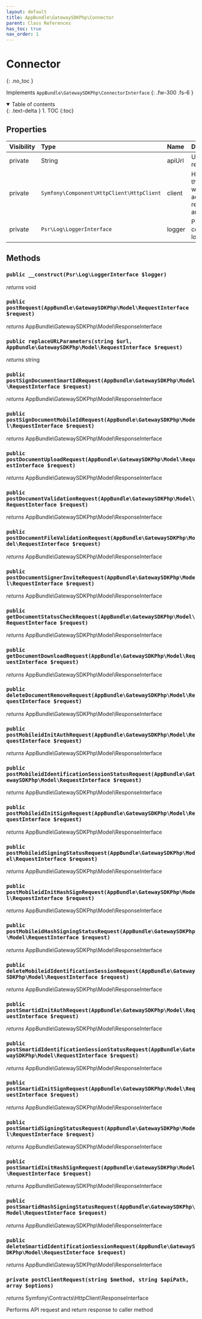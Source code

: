```yaml
---
layout: default
title: AppBundle\GatewaySDKPhp\Connector
parent: Class References
has_toc: true
nav_order: 1
---
```


# Connector
{: .no_toc }

Implements `AppBundle\GatewaySDKPhp\ConnectorInterface`
{: .fw-300 .fs-6 }

<details open markdown="block">
  <summary>
    Table of contents
  </summary>
  {: .text-delta }
1. TOC
{:toc}
</details>

## Properties

| Visibility | Type | Name | Description |
| :--- | :--- | :--- | :--- |
| private | String | apiUrl | URL of the request |
| private | `Symfony\Component\HttpClient\HttpClient` | client | Holds client through which actual API requests are made |
| private | `Psr\Log\LoggerInterface` | logger | PSR compatible logger |


## Methods

### `public __construct(Psr\Log\LoggerInterface $logger)`

*returns* void


### `public postRequest(AppBundle\GatewaySDKPhp\Model\RequestInterface $request)`

*returns* AppBundle\GatewaySDKPhp\Model\ResponseInterface


### `public replaceURLParameters(string $url, AppBundle\GatewaySDKPhp\Model\RequestInterface $request)`

*returns* string


### `public postSignDocumentSmartIdRequest(AppBundle\GatewaySDKPhp\Model\RequestInterface $request)`

*returns* AppBundle\GatewaySDKPhp\Model\ResponseInterface


### `public postSignDocumentMobileIdRequest(AppBundle\GatewaySDKPhp\Model\RequestInterface $request)`

*returns* AppBundle\GatewaySDKPhp\Model\ResponseInterface


### `public postDocumentUploadRequest(AppBundle\GatewaySDKPhp\Model\RequestInterface $request)`

*returns* AppBundle\GatewaySDKPhp\Model\ResponseInterface


### `public postDocumentValidationRequest(AppBundle\GatewaySDKPhp\Model\RequestInterface $request)`

*returns* AppBundle\GatewaySDKPhp\Model\ResponseInterface


### `public postDocumentFileValidationRequest(AppBundle\GatewaySDKPhp\Model\RequestInterface $request)`

*returns* AppBundle\GatewaySDKPhp\Model\ResponseInterface


### `public postDocumentSignerInviteRequest(AppBundle\GatewaySDKPhp\Model\RequestInterface $request)`

*returns* AppBundle\GatewaySDKPhp\Model\ResponseInterface


### `public getDocumentStatusCheckRequest(AppBundle\GatewaySDKPhp\Model\RequestInterface $request)`

*returns* AppBundle\GatewaySDKPhp\Model\ResponseInterface


### `public getDocumentDownloadRequest(AppBundle\GatewaySDKPhp\Model\RequestInterface $request)`

*returns* AppBundle\GatewaySDKPhp\Model\ResponseInterface


### `public deleteDocumentRemoveRequest(AppBundle\GatewaySDKPhp\Model\RequestInterface $request)`

*returns* AppBundle\GatewaySDKPhp\Model\ResponseInterface


### `public postMobileidInitAuthRequest(AppBundle\GatewaySDKPhp\Model\RequestInterface $request)`

*returns* AppBundle\GatewaySDKPhp\Model\ResponseInterface


### `public postMobileidIdentificationSessionStatusRequest(AppBundle\GatewaySDKPhp\Model\RequestInterface $request)`

*returns* AppBundle\GatewaySDKPhp\Model\ResponseInterface


### `public postMobileidInitSignRequest(AppBundle\GatewaySDKPhp\Model\RequestInterface $request)`

*returns* AppBundle\GatewaySDKPhp\Model\ResponseInterface


### `public postMobileidSigningStatusRequest(AppBundle\GatewaySDKPhp\Model\RequestInterface $request)`

*returns* AppBundle\GatewaySDKPhp\Model\ResponseInterface


### `public postMobileidInitHashSignRequest(AppBundle\GatewaySDKPhp\Model\RequestInterface $request)`

*returns* AppBundle\GatewaySDKPhp\Model\ResponseInterface


### `public postMobileidHashSigningStatusRequest(AppBundle\GatewaySDKPhp\Model\RequestInterface $request)`

*returns* AppBundle\GatewaySDKPhp\Model\ResponseInterface


### `public deleteMobileidIdentificationSessionRequest(AppBundle\GatewaySDKPhp\Model\RequestInterface $request)`

*returns* AppBundle\GatewaySDKPhp\Model\ResponseInterface


### `public postSmartidInitAuthRequest(AppBundle\GatewaySDKPhp\Model\RequestInterface $request)`

*returns* AppBundle\GatewaySDKPhp\Model\ResponseInterface


### `public postSmartidIdentificationSessionStatusRequest(AppBundle\GatewaySDKPhp\Model\RequestInterface $request)`

*returns* AppBundle\GatewaySDKPhp\Model\ResponseInterface


### `public postSmartidInitSignRequest(AppBundle\GatewaySDKPhp\Model\RequestInterface $request)`

*returns* AppBundle\GatewaySDKPhp\Model\ResponseInterface


### `public postSmartidSigningStatusRequest(AppBundle\GatewaySDKPhp\Model\RequestInterface $request)`

*returns* AppBundle\GatewaySDKPhp\Model\ResponseInterface


### `public postSmartidInitHashSignRequest(AppBundle\GatewaySDKPhp\Model\RequestInterface $request)`

*returns* AppBundle\GatewaySDKPhp\Model\ResponseInterface


### `public postSmartidHashSigningStatusRequest(AppBundle\GatewaySDKPhp\Model\RequestInterface $request)`

*returns* AppBundle\GatewaySDKPhp\Model\ResponseInterface


### `public deleteSmartidIdentificationSessionRequest(AppBundle\GatewaySDKPhp\Model\RequestInterface $request)`

*returns* AppBundle\GatewaySDKPhp\Model\ResponseInterface


### `private postClientRequest(string $method, string $apiPath, array $options)`

*returns* Symfony\Contracts\HttpClient\ResponseInterface

Performs API request and return response to caller method

